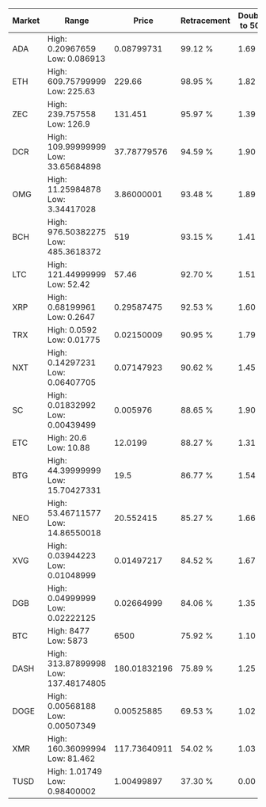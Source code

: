 | Market | Range | Price| Retracement | Doubles to 50% |
| --- | --- | --- | --- | --- |
| ADA | High: 0.20967659<br />Low: 0.086913 | 0.08799731 | 99.12 % | 1.69 |
| ETH | High: 609.75799999<br />Low: 225.63 | 229.66 | 98.95 % | 1.82 |
| ZEC | High: 239.757558<br />Low: 126.9 | 131.451 | 95.97 % | 1.39 |
| DCR | High: 109.99999999<br />Low: 33.65684898 | 37.78779576 | 94.59 % | 1.90 |
| OMG | High: 11.25984878<br />Low: 3.34417028 | 3.86000001 | 93.48 % | 1.89 |
| BCH | High: 976.50382275<br />Low: 485.3618372 | 519 | 93.15 % | 1.41 |
| LTC | High: 121.44999999<br />Low: 52.42 | 57.46 | 92.70 % | 1.51 |
| XRP | High: 0.68199961<br />Low: 0.2647 | 0.29587475 | 92.53 % | 1.60 |
| TRX | High: 0.0592<br />Low: 0.01775 | 0.02150009 | 90.95 % | 1.79 |
| NXT | High: 0.14297231<br />Low: 0.06407705 | 0.07147923 | 90.62 % | 1.45 |
| SC | High: 0.01832992<br />Low: 0.00439499 | 0.005976 | 88.65 % | 1.90 |
| ETC | High: 20.6<br />Low: 10.88 | 12.0199 | 88.27 % | 1.31 |
| BTG | High: 44.39999999<br />Low: 15.70427331 | 19.5 | 86.77 % | 1.54 |
| NEO | High: 53.46711577<br />Low: 14.86550018 | 20.552415 | 85.27 % | 1.66 |
| XVG | High: 0.03944223<br />Low: 0.01048999 | 0.01497217 | 84.52 % | 1.67 |
| DGB | High: 0.04999999<br />Low: 0.02222125 | 0.02664999 | 84.06 % | 1.35 |
| BTC | High: 8477<br />Low: 5873 | 6500 | 75.92 % | 1.10 |
| DASH | High: 313.87899998<br />Low: 137.48174805 | 180.01832196 | 75.89 % | 1.25 |
| DOGE | High: 0.00568188<br />Low: 0.00507349 | 0.00525885 | 69.53 % | 1.02 |
| XMR | High: 160.36099994<br />Low: 81.462 | 117.73640911 | 54.02 % | 1.03 |
| TUSD | High: 1.01749<br />Low: 0.98400002 | 1.00499897 | 37.30 % | 0.00 |
